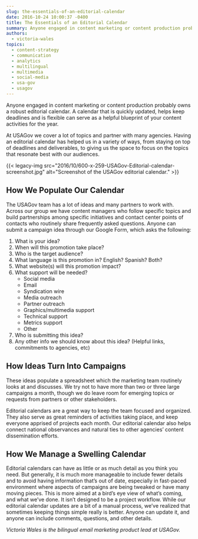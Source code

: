 ```yaml
---
slug: the-essentials-of-an-editorial-calendar
date: 2016-10-24 10:00:37 -0400
title: The Essentials of an Editorial Calendar
summary: Anyone engaged in content marketing or content production probably owns a robust editorial calendar. A calendar that is quickly updated, helps keep deadlines and is flexible can serve as a helpful blueprint of your content activities for the year. At USAGov we cover a lot of topics and partner with many agencies. Having an editorial
authors:
  - victoria-wales
topics:
  - content-strategy
  - communication
  - analytics
  - multilingual
  - multimedia
  - social-media
  - usa-gov
  - usagov
---
```


Anyone engaged in content marketing or content production probably owns a robust editorial calendar. A calendar that is quickly updated, helps keep deadlines and is flexible can serve as a helpful blueprint of your content activities for the year.

At USAGov we cover a lot of topics and partner with many agencies. Having an editorial calendar has helped us in a variety of ways, from staying on top of deadlines and deliverables, to giving us the space to focus on the topics that resonate best with our audiences.

{{< legacy-img src="2016/10/600-x-259-USAGov-Editorial-calendar-screenshot.jpg" alt="Screenshot of the USAGov editorial calendar." >}}

## How We Populate Our Calendar

The USAGov team has a lot of ideas and many partners to work with. Across our group we have content managers who follow specific topics and build partnerships among specific initiatives and contact center points of contacts who routinely share frequently asked questions. Anyone can submit a campaign idea through our Google Form, which asks the following:

  1. What is your idea?
  2. When will this promotion take place?
  3. Who is the target audience?
  4. What language is this promotion in? English? Spanish? Both?
  5. What website(s) will this promotion impact?
  6. What support will be needed? 
      * Social media
      * Email
      * Syndication wire
      * Media outreach
      * Partner outreach
      * Graphics/multimedia support
      * Technical support
      * Metrics support
      * Other
  7. Who is submitting this idea?
  8. Any other info we should know about this idea? (Helpful links, commitments to agencies, etc)

## How Ideas Turn Into Campaigns

These ideas populate a spreadsheet which the marketing team routinely looks at and discusses. We try not to have more than two or three large campaigns a month, though we do leave room for emerging topics or requests from partners or other stakeholders.

Editorial calendars are a great way to keep the team focused and organized. They also serve as great reminders of activities taking place, and keep everyone apprised of projects each month. Our editorial calendar also helps connect national observances and natural ties to other agencies&#8217; content dissemination efforts.

## How We Manage a Swelling Calendar

Editorial calendars can have as little or as much detail as you think you need. But generally, it is much more manageable to include fewer details and to avoid having information that&#8217;s out of date, especially in fast-paced environment where aspects of campaigns are being tweaked or have many moving pieces. This is more aimed at a bird&#8217;s eye view of what&#8217;s coming, and what we&#8217;ve done. It isn&#8217;t designed to be a project workflow. While our editorial calendar updates are a bit of a manual process, we&#8217;ve realized that sometimes keeping things simple really is better. Anyone can update it, and anyone can include comments, questions, and other details.

_Victoria Wales is the bilingual email marketing product lead at USAGov._